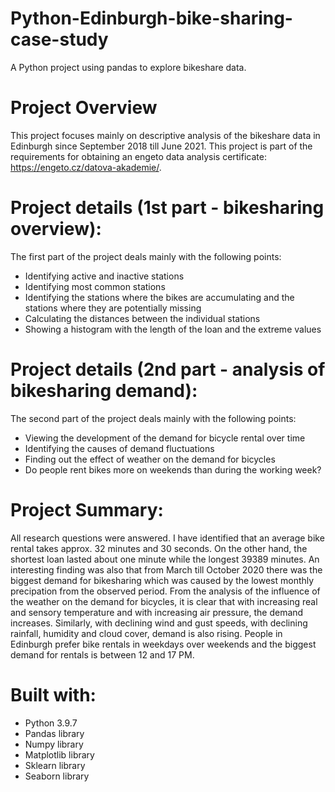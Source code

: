 # Python-Edinburgh-bike-sharing-case-study
A Python project using pandas to explore bikeshare data.

# Project Overview
This project focuses mainly on descriptive analysis of the bikeshare data in Edinburgh since September 2018 till June 2021. This project is part of the requirements for obtaining an engeto data analysis certificate: https://engeto.cz/datova-akademie/.

# Project details (1st part - bikesharing overview):
The first part of the project deals mainly with the following points:
   * Identifying active and inactive stations
   * Identifying most common stations 
   * Identifying the stations where the bikes are accumulating and the stations where they are potentially missing
   * Calculating the distances between the individual stations
   * Showing a histogram with the length of the loan and the extreme values
    
# Project details (2nd part - analysis of bikesharing demand):
The second part of the project deals mainly with the following points:
   * Viewing the development of the demand for bicycle rental over time
   * Identifying the causes of demand fluctuations
   * Finding out the effect of weather on the demand for bicycles
   * Do people rent bikes more on weekends than during the working week?
   
# Project Summary:
All research questions were answered. I have identified that an average bike rental takes approx. 32 minutes and 30 seconds. On the other hand, the shortest loan lasted about one minute while the longest 39389 minutes. An interesting finding was also that from March till October 2020 there was the biggest demand for bikesharing which was caused by the lowest monthly precipation from the observed period. From the analysis of the influence of the weather on the demand for bicycles, it is clear that with increasing real and sensory temperature and with increasing air pressure, the demand increases. Similarly, with declining wind and gust speeds, with declining rainfall, humidity and cloud cover, demand is also rising. People in Edinburgh prefer bike rentals in weekdays over weekends and the biggest demand for rentals is between 12 and 17 PM.

# Built with:
* Python 3.9.7
* Pandas library
* Numpy library
* Matplotlib library
* Sklearn library
* Seaborn library


 

